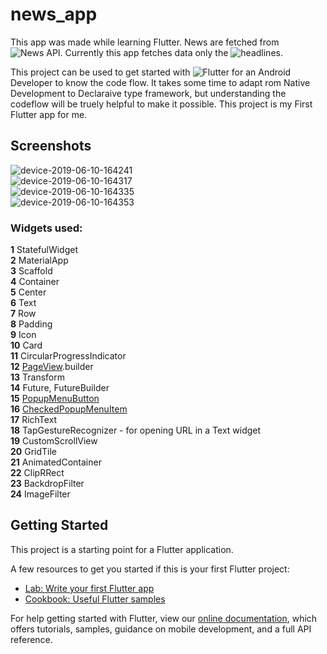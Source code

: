# news_app

This app was made while learning Flutter. News are fetched from ![News API](https://newsapi.org/). Currently this app fetches data only the ![headlines](https://newsapi.org/docs/endpoints/top-headlines).

This project can be used to get started with ![Flutter](https://flutter.dev) for an Android Developer to know the code flow. It takes some time to adapt rom Native Development to Declaraive type framework, but understanding the codeflow will be truely helpful to make it possible. This project is my First Flutter app for me. 

## Screenshots
![device-2019-06-10-164241](https://user-images.githubusercontent.com/24537737/59193347-07e6b100-8ba3-11e9-89d5-98720f00e54a.png)<br>
![device-2019-06-10-164317](https://user-images.githubusercontent.com/24537737/59193349-087f4780-8ba3-11e9-9cde-62d3d73409cb.png)<br>
![device-2019-06-10-164335](https://user-images.githubusercontent.com/24537737/59193351-087f4780-8ba3-11e9-8ce3-a4ba2dc3a9d7.png)<br>
![device-2019-06-10-164353](https://user-images.githubusercontent.com/24537737/59193352-0917de00-8ba3-11e9-9611-85f12121c887.png)<br>

### Widgets used:
  <b>1</b> StatefulWidget <br>
  <b>2</b> MaterialApp <br>
  <b>3</b> Scaffold <br>
  <b>4</b> Container<br>
  <b>5</b> Center<br>
  <b>6</b> Text <br>
  <b>7</b> Row <br>
  <b>8</b> Padding <br>
  <b>9</b> Icon <br>
  <b>10</b> Card <br>
  <b>11</b> CircularProgressIndicator<br>
  <b>12</b> [PageView](https://medium.com/flutter-community/a-deep-dive-into-pageview-in-flutter-with-custom-transitions-581d9ea6dded).builder<br>
  <b>13</b> Transform<br>
  <b>14</b> Future, FutureBuilder<br>
  <b>15</b> [PopupMenuButton](https://api.flutter.dev/flutter/material/PopupMenuButton-class.html)<br>
  <b>16</b> [CheckedPopupMenuItem](https://api.flutter.dev/flutter/material/CheckedPopupMenuItem-class.html)<br>
  <b>17</b> RichText<br>
  <b>18</b> TapGestureRecognizer - for opening URL in a Text widget<br>
  <b>19</b> CustomScrollView<br>
  <b>20</b> GridTile<br>
  <b>21</b> AnimatedContainer<br>
  <b>22</b> ClipRRect<br>
  <b>23</b> BackdropFilter<br>
  <b>24</b> ImageFilter<br>
    
  

## Getting Started

This project is a starting point for a Flutter application.

A few resources to get you started if this is your first Flutter project:

- [Lab: Write your first Flutter app](https://flutter.dev/docs/get-started/codelab)
- [Cookbook: Useful Flutter samples](https://flutter.dev/docs/cookbook)

For help getting started with Flutter, view our 
[online documentation](https://flutter.dev/docs), which offers tutorials, 
samples, guidance on mobile development, and a full API reference.
